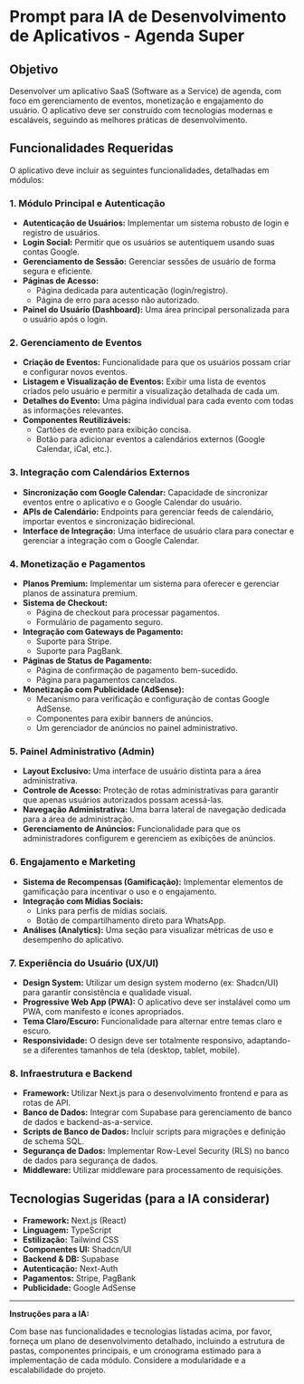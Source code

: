 # Prompt para IA de Desenvolvimento de Aplicativos - Agenda Super

## Objetivo

Desenvolver um aplicativo SaaS (Software as a Service) de agenda, com foco em gerenciamento de eventos, monetização e engajamento do usuário. O aplicativo deve ser construído com tecnologias modernas e escaláveis, seguindo as melhores práticas de desenvolvimento.

## Funcionalidades Requeridas

O aplicativo deve incluir as seguintes funcionalidades, detalhadas em módulos:

### 1. Módulo Principal e Autenticação

-   **Autenticação de Usuários:** Implementar um sistema robusto de login e registro de usuários.
-   **Login Social:** Permitir que os usuários se autentiquem usando suas contas Google.
-   **Gerenciamento de Sessão:** Gerenciar sessões de usuário de forma segura e eficiente.
-   **Páginas de Acesso:**
    -   Página dedicada para autenticação (login/registro).
    -   Página de erro para acesso não autorizado.
-   **Painel do Usuário (Dashboard):** Uma área principal personalizada para o usuário após o login.

### 2. Gerenciamento de Eventos

-   **Criação de Eventos:** Funcionalidade para que os usuários possam criar e configurar novos eventos.
-   **Listagem e Visualização de Eventos:** Exibir uma lista de eventos criados pelo usuário e permitir a visualização detalhada de cada um.
-   **Detalhes do Evento:** Uma página individual para cada evento com todas as informações relevantes.
-   **Componentes Reutilizáveis:**
    -   Cartões de evento para exibição concisa.
    -   Botão para adicionar eventos a calendários externos (Google Calendar, iCal, etc.).

### 3. Integração com Calendários Externos

-   **Sincronização com Google Calendar:** Capacidade de sincronizar eventos entre o aplicativo e o Google Calendar do usuário.
-   **APIs de Calendário:** Endpoints para gerenciar feeds de calendário, importar eventos e sincronização bidirecional.
-   **Interface de Integração:** Uma interface de usuário clara para conectar e gerenciar a integração com o Google Calendar.

### 4. Monetização e Pagamentos

-   **Planos Premium:** Implementar um sistema para oferecer e gerenciar planos de assinatura premium.
-   **Sistema de Checkout:**
    -   Página de checkout para processar pagamentos.
    -   Formulário de pagamento seguro.
-   **Integração com Gateways de Pagamento:**
    -   Suporte para Stripe.
    -   Suporte para PagBank.
-   **Páginas de Status de Pagamento:**
    -   Página de confirmação de pagamento bem-sucedido.
    -   Página para pagamentos cancelados.
-   **Monetização com Publicidade (AdSense):**
    -   Mecanismo para verificação e configuração de contas Google AdSense.
    -   Componentes para exibir banners de anúncios.
    -   Um gerenciador de anúncios no painel administrativo.

### 5. Painel Administrativo (Admin)

-   **Layout Exclusivo:** Uma interface de usuário distinta para a área administrativa.
-   **Controle de Acesso:** Proteção de rotas administrativas para garantir que apenas usuários autorizados possam acessá-las.
-   **Navegação Administrativa:** Uma barra lateral de navegação dedicada para a área de administração.
-   **Gerenciamento de Anúncios:** Funcionalidade para que os administradores configurem e gerenciem as exibições de anúncios.

### 6. Engajamento e Marketing

-   **Sistema de Recompensas (Gamificação):** Implementar elementos de gamificação para incentivar o uso e o engajamento.
-   **Integração com Mídias Sociais:**
    -   Links para perfis de mídias sociais.
    -   Botão de compartilhamento direto para WhatsApp.
-   **Análises (Analytics):** Uma seção para visualizar métricas de uso e desempenho do aplicativo.

### 7. Experiência do Usuário (UX/UI)

-   **Design System:** Utilizar um design system moderno (ex: Shadcn/UI) para garantir consistência e qualidade visual.
-   **Progressive Web App (PWA):** O aplicativo deve ser instalável como um PWA, com manifesto e ícones apropriados.
-   **Tema Claro/Escuro:** Funcionalidade para alternar entre temas claro e escuro.
-   **Responsividade:** O design deve ser totalmente responsivo, adaptando-se a diferentes tamanhos de tela (desktop, tablet, mobile).

### 8. Infraestrutura e Backend

-   **Framework:** Utilizar Next.js para o desenvolvimento frontend e para as rotas de API.
-   **Banco de Dados:** Integrar com Supabase para gerenciamento de banco de dados e backend-as-a-service.
-   **Scripts de Banco de Dados:** Incluir scripts para migrações e definição de schema SQL.
-   **Segurança de Dados:** Implementar Row-Level Security (RLS) no banco de dados para segurança de dados.
-   **Middleware:** Utilizar middleware para processamento de requisições.

## Tecnologias Sugeridas (para a IA considerar)

-   **Framework:** Next.js (React)
-   **Linguagem:** TypeScript
-   **Estilização:** Tailwind CSS
-   **Componentes UI:** Shadcn/UI
-   **Backend & DB:** Supabase
-   **Autenticação:** Next-Auth
-   **Pagamentos:** Stripe, PagBank
-   **Publicidade:** Google AdSense

---

**Instruções para a IA:**

Com base nas funcionalidades e tecnologias listadas acima, por favor, forneça um plano de desenvolvimento detalhado, incluindo a estrutura de pastas, componentes principais, e um cronograma estimado para a implementação de cada módulo. Considere a modularidade e a escalabilidade do projeto.
